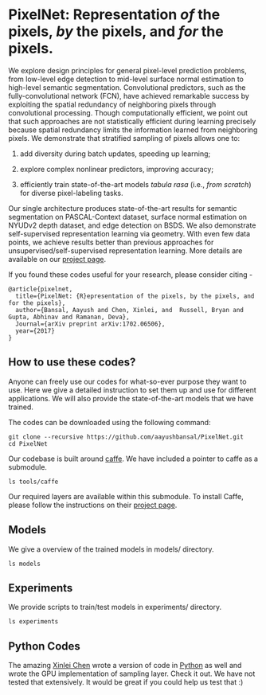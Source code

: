 # PixelNet: Representation _of_ the pixels, _by_ the pixels, and _for_ the pixels.

We explore design principles for general pixel-level prediction problems, from low-level edge detection to mid-level surface normal estimation to high-level semantic segmentation. Convolutional predictors, such as the fully-convolutional network (FCN), have achieved remarkable success by exploiting the spatial redundancy of neighboring pixels through convolutional processing. Though computationally efficient, we point out that such approaches are not statistically efficient during learning precisely because spatial redundancy limits the information learned from neighboring pixels. We demonstrate that stratified sampling of pixels allows one to:

1. add diversity during batch updates, speeding up learning; 

2. explore complex nonlinear predictors, improving accuracy; 

3. efficiently train state-of-the-art models *tabula rasa* (i.e., _from scratch_) for diverse pixel-labeling tasks. 

Our single architecture produces state-of-the-art results for semantic segmentation on PASCAL-Context dataset, surface normal estimation on NYUDv2 depth dataset, and edge detection on BSDS. We also demonstrate self-supervised representation learning via geometry. With even few data points, we achieve results better than previous approaches for unsupervised/self-supervised representation learning. More details are available on our [project page](http://www.cs.cmu.edu/~aayushb/pixelNet/). 

If you found these codes useful for your research, please consider citing -

```make
@article{pixelnet,
  title={PixelNet: {R}epresentation of the pixels, by the pixels, and for the pixels},
  author={Bansal, Aayush and Chen, Xinlei, and  Russell, Bryan and Gupta, Abhinav and Ramanan, Deva},
  Journal={arXiv preprint arXiv:1702.06506},
  year={2017}
}
```

## How to use these codes?

Anyone can freely use our codes for what-so-ever purpose they want to use. Here we give a detailed instruction to set them up and use for different applications. We will also provide the state-of-the-art models that we have trained. 

The codes can be downloaded using the following command:

```make 
git clone --recursive https://github.com/aayushbansal/PixelNet.git
cd PixelNet
```

Our codebase is built around [caffe](http://caffe.berkeleyvision.org/). We have included a pointer to caffe as a submodule. 

```make
ls tools/caffe
```

Our required layers are available within this submodule. To install Caffe, please follow the instructions on their [project page](http://caffe.berkeleyvision.org/).

## Models

We give a overview of the trained models in models/ directory.

```make
ls models
```

## Experiments

We provide scripts to train/test models in experiments/ directory.

```make
ls experiments
```

## Python Codes

The amazing [Xinlei Chen](https://www.cs.cmu.edu/~xinleic) wrote a version of code in [Python](https://github.com/endernewton/PixelNet) as well and wrote the GPU implementation of sampling layer. Check it out. We have not tested that extensively. It would be great if you could help us test that :)
